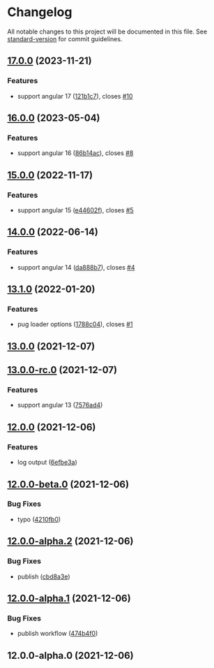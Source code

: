 # Changelog

All notable changes to this project will be documented in this file. See [standard-version](https://github.com/conventional-changelog/standard-version) for commit guidelines.

## [17.0.0](https://github.com/lekhmanrus/ngx-pug-builders/compare/v16.0.0...v17.0.0) (2023-11-21)


### Features

* support angular 17 ([121b1c7](https://github.com/lekhmanrus/ngx-pug-builders/commit/121b1c7903f86e88af0b85dce80bd94ca98bd25d)), closes [#10](https://github.com/lekhmanrus/ngx-pug-builders/issues/10)

## [16.0.0](https://github.com/lekhmanrus/ngx-pug-builders/compare/v15.0.0...v16.0.0) (2023-05-04)


### Features

* support angular 16 ([86b14ac](https://github.com/lekhmanrus/ngx-pug-builders/commit/86b14acf4f4c0b92f1a4a4388162c90828e6048c)), closes [#8](https://github.com/lekhmanrus/ngx-pug-builders/issues/8)

## [15.0.0](https://github.com/lekhmanrus/ngx-pug-builders/compare/v14.0.0...v15.0.0) (2022-11-17)


### Features

* support angular 15 ([e44602f](https://github.com/lekhmanrus/ngx-pug-builders/commit/e44602f797b4fea5a873e755c776348fecba3156)), closes [#5](https://github.com/lekhmanrus/ngx-pug-builders/issues/5)

## [14.0.0](https://github.com/lekhmanrus/ngx-pug-builders/compare/v13.1.0...v14.0.0) (2022-06-14)


### Features

* support angular 14 ([da888b7](https://github.com/lekhmanrus/ngx-pug-builders/commit/da888b7522f7ddd88dd1f72307475a85a7ec97e1)), closes [#4](https://github.com/lekhmanrus/ngx-pug-builders/issues/4)

## [13.1.0](https://github.com/lekhmanrus/ngx-pug-builders/compare/v13.0.0...v13.1.0) (2022-01-20)


### Features

* pug loader options ([1788c04](https://github.com/lekhmanrus/ngx-pug-builders/commit/1788c04fdc2d3f75537772c7086b0ba30265695e)), closes [#1](https://github.com/lekhmanrus/ngx-pug-builders/issues/1)

## [13.0.0](https://github.com/lekhmanrus/ngx-pug-builders/compare/v13.0.0-rc.0...v13.0.0) (2021-12-07)

## [13.0.0-rc.0](https://github.com/lekhmanrus/ngx-pug-builders/compare/v12.0.0...v13.0.0-rc.0) (2021-12-07)


### Features

* support angular 13 ([7576ad4](https://github.com/lekhmanrus/ngx-pug-builders/commit/7576ad46a5d2facbd4d351fbc413a9f641c74c85))

## [12.0.0](https://github.com/lekhmanrus/ngx-pug-builders/compare/v12.0.0-beta.0...v12.0.0) (2021-12-06)


### Features

* log output ([6efbe3a](https://github.com/lekhmanrus/ngx-pug-builders/commit/6efbe3ac2c2e427d9023ff1dda49dfc9b2661018))

## [12.0.0-beta.0](https://github.com/lekhmanrus/ngx-pug-builders/compare/v12.0.0-alpha.2...v12.0.0-beta.0) (2021-12-06)


### Bug Fixes

* typo ([4210fb0](https://github.com/lekhmanrus/ngx-pug-builders/commit/4210fb0fa5ec2b1f2354e3602085b42723b6f4f2))

## [12.0.0-alpha.2](https://github.com/lekhmanrus/ngx-pug-builders/compare/v12.0.0-alpha.1...v12.0.0-alpha.2) (2021-12-06)


### Bug Fixes

* publish ([cbd8a3e](https://github.com/lekhmanrus/ngx-pug-builders/commit/cbd8a3e9646e83ebcaeec58a3954adcf68bb0197))

## [12.0.0-alpha.1](https://github.com/lekhmanrus/ngx-pug-builders/compare/v12.0.0-alpha.0...v12.0.0-alpha.1) (2021-12-06)


### Bug Fixes

* publish workflow ([474b4f0](https://github.com/lekhmanrus/ngx-pug-builders/commit/474b4f03ea355ab774c6fc998e8a9a705088b8ab))

## 12.0.0-alpha.0 (2021-12-06)
